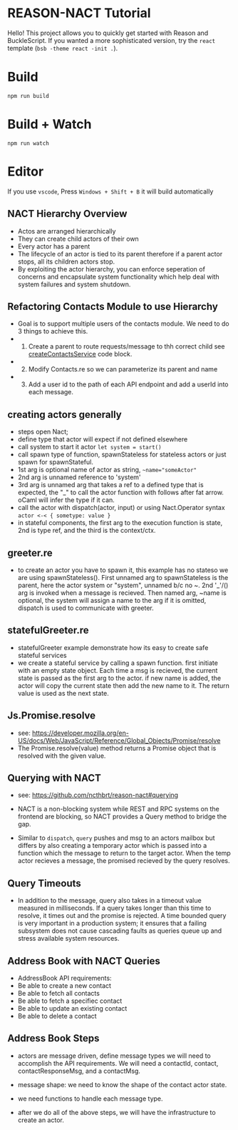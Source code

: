 # REASON-NACT Tutorial

Hello! This project allows you to quickly get started with Reason and BuckleScript. If you wanted a more sophisticated version, try the `react` template (`bsb -theme react -init .`).

# Build
```
npm run build
```

# Build + Watch

```
npm run watch
```

# Editor
If you use `vscode`, Press `Windows + Shift + B` it will build automatically

## NACT Hierarchy Overview

- Actos are arranged hierarchically
- They can create child actors of their own
- Every actor has a parent
- The lifecycle of an actor is tied to its parent therefore if a parent actor stops, all its children actors stop.
- By exploiting the actor hierarchy, you can enforce seperation of concerns and encapsulate system functionality which help deal with system failures and system shutdown.


## Refactoring Contacts Module to use Hierarchy

- Goal is to support multiple users of the contacts module. We need to do 3 things to achieve this.
- 1. Create a parent to route requests/message to thh correct child see [createContactsService](https://github.com/ncthbrt/reason-nact/blob/a4e316a03910a881c253dadcf8e884d7138157cf/examples/multi_user_contacts.re#L84) code block.
- 2. Modify Contacts.re so we can parameterize its parent and name
- 3. Add a user id to the path of each API endpoint and add a userId into each message.


## creating actors generally

- steps open Nact; 
- define type that actor will expect if not defined elsewhere
- call system to start it actor `let system = start()`
- call spawn type of function, spawnStateless for stateless actors or just spawn for spawnStateful.
- 1st arg is optional name of actor as string, `~name="someActor"`
- 2nd arg is unnamed reference to 'system'
- 3rd arg is unnamed arg that takes a ref to a defined type that is expected, the "_" to call the actor function with follows after fat arrow. oCaml will infer the type if it can.
- call the actor with dispatch(actor, input) or using Nact.Operator syntax `actor <-< { sometype: value }` 
- in stateful components, the first arg to the execution function is state, 2nd is type ref, and the third is the context/ctx.

## greeter.re

- to create an actor you have to spawn it, this example has no stateso we are using spawnStateless(). First unnamed arg to spawnStateless is the parent, here the actor system or "system", unnamed b/c no ~. 2nd '_'/() arg is invoked when a message   is recieved. Then named arg, ~name is optional, the system will assign a name to the arg if it is omitted, dispatch is used to communicate with greeter.

## statefulGreeter.re

- statefulGreeter example demonstrate how its easy to create safe stateful services
- we create a stateful service by calling a spawn function. first initiate with an empty state object. Each time a msg is recieved, the current state is passed as the first arg to the actor. if new name is added, the actor will copy the current state then add the new name to it. The return value is used as the next state.

## Js.Promise.resolve
- see: https://developer.mozilla.org/en-US/docs/Web/JavaScript/Reference/Global_Objects/Promise/resolve
- The Promise.resolve(value) method returns a Promise object that is resolved with the given value.

## Querying with NACT
- see: https://github.com/ncthbrt/reason-nact#querying

- NACT is a non-blocking system while REST and RPC systems on the frontend are blocking, so NACT provides a Query method to bridge the gap.

- Similar to `dispatch`, `query` pushes and msg to an actors mailbox but differs by also creating a temporary actor which is passed into a function which the message to return to the target actor. When the temp actor recieves a message, the promised recieved by the query resolves.

## Query Timeouts

- In addition to the message, query also takes in a timeout value measured in milliseconds. If a query takes longer than this time to resolve, it times out and the promise is rejected. A time bounded query is very important in a production system; it ensures that a failing subsystem does not cause cascading faults as queries queue up and stress available system resources.

## Address Book with NACT Queries

- AddressBook API requirements: 
- Be able to create a new contact
- Be able to fetch all contacts
- Be able to fetch a specifiec contact
- Be able to update an existing contact
- Be able to delete a contact

## Address Book Steps

- actors are message driven, define message types we will need to accomplish the API requirements. We will need a contactId, contact, contactResponseMsg, and a contactMsg.

- message shape: we need to know the shape of the contact actor state.

- we need functions to handle each message type.

- after we do all of the above steps, we will have the infrastructure to create an actor.